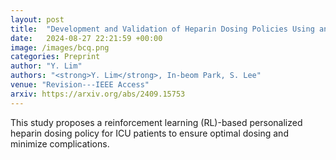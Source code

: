 ```yaml
---
layout: post
title:  "Development and Validation of Heparin Dosing Policies Using an Offline Reinforcement Learning Algorithm"
date:   2024-08-27 22:21:59 +00:00
image: /images/bcq.png
categories: Preprint
author: "Y. Lim"
authors: "<strong>Y. Lim</strong>, In-beom Park, S. Lee"
venue: "Revision---IEEE Access"
arxiv: https://arxiv.org/abs/2409.15753
---
```

This study proposes a reinforcement learning (RL)-based personalized heparin dosing policy for ICU patients to ensure optimal dosing and minimize complications.